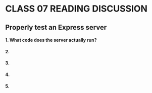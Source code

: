 # CLASS 07 READING DISCUSSION 
## Properly test an Express server

#### 1. What code does the server actually run?
    
#### 2. 
    
#### 3. 
    
    
        
        
        
#### 4. 
    
        
        
        
#### 5. 
    
